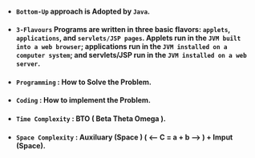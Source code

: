﻿- #### **`Bottom-Up`** approach is Adopted by `Java`.
- #### **`3-Flavours`** Programs are written in three basic flavors: `applets`, `applications`, and `servlets/JSP pages`. Applets run in the `JVM built into a web browser`; applications run in the `JVM installed on a computer system`; and servlets/JSP run in the `JVM installed on a web server`.
- #### **`Programming`** : How to Solve the Problem.
- #### **`Coding`** : How to implement the Problem.
- #### **`Time Complexity`** : BTO ( Beta Theta Omega ).
- #### **`Space Complexity`** : Auxiluary (Space ) ( <-- C = a + b --> ) + Imput (Space).
